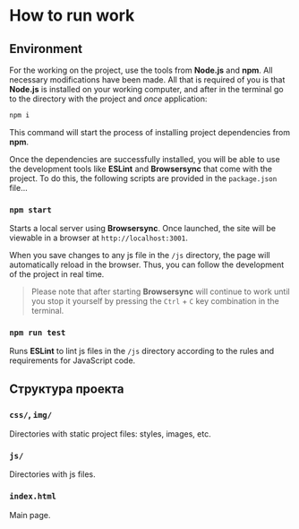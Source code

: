 # How to run work

## Environment

For the working on the project, use the tools from **Node.js** and **npm**. All necessary modifications have been made. All that is required of you is that **Node.js** is installed on your working computer, and after in the terminal go to the directory with the project and _once_ application:

```bash
npm i
```

This command will start the process of installing project dependencies from **npm**.

Once the dependencies are successfully installed, you will be able to use the development tools like **ESLint** and **Browsersync** that come with the project. To do this, the following scripts are provided in the `package.json` file...

### `npm start`

Starts a local server using **Browsersync**. Once launched, the site will be viewable in a browser at `http://localhost:3001`.

When you save changes to any js file in the `/js` directory, the page will automatically reload in the browser. Thus, you can follow the development of the project in real time.

> Please note that after starting **Browsersync** will continue to work until you stop it yourself by pressing the `Ctrl` + `C` key combination in the terminal.

### `npm run test`

Runs **ESLint** to lint js files in the `/js` directory according to the rules and requirements for JavaScript code.

## Структура проекта

### `css/`, `img/`

Directories with static project files: styles, images, etc.

### `js/`

Directories with js files.

### `index.html`

Main page.
